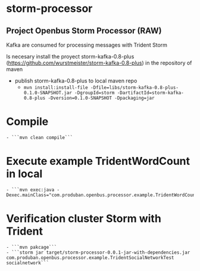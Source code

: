 storm-processor
====================

## Project Openbus Storm Processor (RAW)

Kafka are consumed for processing messages with Trident Storm 

Is necesary install the proyect storm-kafka-0.8-plus (https://github.com/wurstmeister/storm-kafka-0.8-plus) in the repository of maven
- publish storm-kafka-0.8-plus to local maven repo
	- ```mvn install:install-file -Dfile=libs/storm-kafka-0.8-plus-0.1.0-SNAPSHOT.jar -DgroupId=storm -DartifactId=storm-kafka-0.8-plus -Dversion=0.1.0-SNAPSHOT -Dpackaging=jar```

# Compile 
	- ```mvn clean compile``` 

# Execute example TridentWordCount in local 
	- ```mvn exec:java -Dexec.mainClass="com.produban.openbus.processor.example.TridentWordCount"```


# Verification cluster Storm with Trident
	- ```mvn pakcage```
	- ```storm jar target/storm-processor-0.0.1-jar-with-dependencies.jar com.produban.openbus.processor.example.TridentSocialNetworkTest socialnetwork```